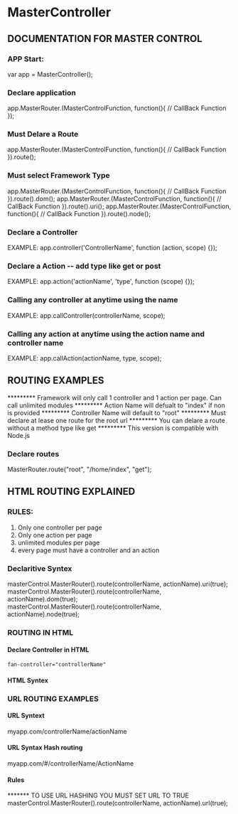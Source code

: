 # MasterController



## DOCUMENTATION FOR MASTER CONTROL 

### APP Start:
 var app = MasterController();
 
### Declare application
 app.MasterRouter.(MasterControlFunction, function(){ // CallBack Function });

### Must Delare a Route
app.MasterRouter.(MasterControlFunction, function(){ // CallBack Function }).route();

### Must select Framework Type
 app.MasterRouter.(MasterControlFunction, function(){ // CallBack Function }).route().dom();
 app.MasterRouter.(MasterControlFunction, function(){ // CallBack Function }).route().uri();
 app.MasterRouter.(MasterControlFunction, function(){ // CallBack Function }).route().node();
 
### Declare a Controller
EXAMPLE:
app.controller('ControllerName', function (action, scope) {});

### Declare a Action -- add type like get or post
EXAMPLE:
app.action('actionName', 'type', function (scope) {});

### Calling any controller at anytime using the name
EXAMPLE:
app.callController(controllerName, scope);

### Calling any action at anytime using the action name and controller name
EXAMPLE:
app.callAction(actionName, type, scope);

## ROUTING EXAMPLES

*********  Framework will only call 1 controller and 1 action per page. Can call unlimited modules
*********  Action Name will defualt to "index" if non is provided
*********  Controller Name will default to "root"
*********  Must declare at lease one route for the root url
*********  You can delare a route without a method type like get
*********  This version is compatible with Node.js

### Declare routes
MasterRouter.route("root", "/home/index", "get");

## HTML ROUTING EXPLAINED
### RULES:
1. Only one controller per page
2. Only one action per page
3. unlimited modules per page
4. every page must have a controller and an action

### Declaritive Syntex
masterControl.MasterRouter().route(controllerName, actionName).uri(true);
masterControl.MasterRouter().route(controllerName, actionName).dom(true);
masterControl.MasterRouter().route(controllerName, actionName).node(true);

### ROUTING IN HTML
#### Declare Controller in HTML
    fan-controller="controllerName"
#### HTML Syntex
<body fan-controller="drake">
</body>

### URL ROUTING EXAMPLES

#### URL Syntext
 myapp.com/controllerName/actionName
 
#### URL Syntax Hash routing
myapp.com/#/controllerName/ActionName

#### Rules
  ******* TO USE URL HASHING YOU MUST SET URL TO TRUE
    masterControl.MasterRouter().route(controllerName, actionName).url(true);
